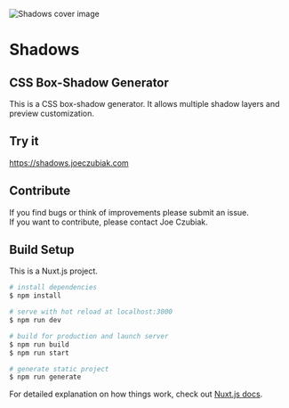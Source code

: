 ![Shadows cover image](https://shadows.joeczubiak.com/shadows-social-image.png)

# Shadows

## CSS Box-Shadow Generator

This is a CSS box-shadow generator. It allows multiple shadow layers and preview customization.

## Try it

https://shadows.joeczubiak.com

## Contribute

If you find bugs or think of improvements please submit an issue.  
If you want to contribute, please contact Joe Czubiak.

## Build Setup

This is a Nuxt.js project.

```bash
# install dependencies
$ npm install

# serve with hot reload at localhost:3000
$ npm run dev

# build for production and launch server
$ npm run build
$ npm run start

# generate static project
$ npm run generate
```

For detailed explanation on how things work, check out [Nuxt.js docs](https://nuxtjs.org).
